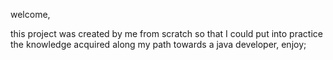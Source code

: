 welcome,

this project was created by me from scratch so that I could put into practice the knowledge acquired along my path towards a java developer, enjoy;
